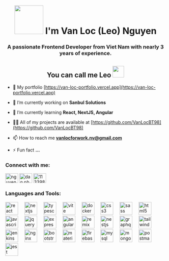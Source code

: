 <h1 align="center"><img src="https://github.com/SrishtiSinghD/SrishtiSinghD/blob/master/tenor%20(2).gif" width="90px"> I'm Van Loc (Leo) Nguyen</h1>
<h3 align="center">A passionate Frontend Developer from Viet Nam with nearly 3 years of experience.</h3>
<h2 align="center">You can call me Leo  <img src="https://media.giphy.com/media/l41K2nK1kW3wCM6dy/giphy.gif" width="36px"> </h2>

- 📄 My portfolio [https://van-loc-portfolio.vercel.app](https://van-loc-portfolio.vercel.app)

- 🔭 I’m currently working on **Sanbul Solutions**

- 🌱 I’m currently learning **React, NextJS, Angular**



- 👨‍💻 All of my projects are available at [https://github.com/VanLocBT98](https://github.com/VanLocBT98)



- 📫 How to reach me **vanlocforwork.nv@gmail.com**



- ⚡ Fun fact **...**

<h3 align="left">Connect with me:</h3>
<p align="left">

<a href="https://www.linkedin.com/in/nguyen-van-loc-a063a1240/" target="_blank"><img align="center" src="https://raw.githubusercontent.com/rahuldkjain/github-profile-readme-generator/master/src/images/icons/Social/linked-in-alt.svg" alt="nguyen-van-loc-a063a1240" height="30" width="40" /></a>
<a href="https://www.facebook.com/dag.phan.1/" target="_blank"><img align="center" src="https://raw.githubusercontent.com/rahuldkjain/github-profile-readme-generator/master/src/images/icons/Social/facebook.svg" alt="dag.phan.1" height="30" width="40" /></a>
<a href="https://discordapp.com/users/1133984581238927401" target="_blank"><img align="center" src="https://raw.githubusercontent.com/rahuldkjain/github-profile-readme-generator/master/src/images/icons/Social/discord.svg" alt="1133984581238927401" height="30" width="40" /></a>
</p>

<h3 align="left">Languages and Tools:</h3>
<div align="left">
<img src="https://skillicons.dev/icons?i=react" height="40" alt="react logo"  />
  <img width="12" />
   <img src="https://cdn.jsdelivr.net/gh/devicons/devicon/icons/nextjs/nextjs-original.svg" height="40" alt="nextjs logo"  />
  <img width="12" />
    <img src="https://skillicons.dev/icons?i=ts" height="40" alt="typescript logo"  />
  <img width="12" />
    <img src="https://skillicons.dev/icons?i=vite" height="40" alt="vite logo"  />
  <img width="12" />
  <img src="https://skillicons.dev/icons?i=docker" height="40" alt="docker logo"  />
  <img width="12" />
  <img src="https://skillicons.dev/icons?i=css" height="40" alt="css3 logo"  />
  <img width="12" />
  <img src="https://skillicons.dev/icons?i=sass" height="40" alt="sass logo"  />
  <img width="12" />
  <img src="https://skillicons.dev/icons?i=html" height="40" alt="html5 logo"  />
  <img width="12" />
  <img src="https://skillicons.dev/icons?i=js" height="40" alt="javascript logo"  />
  <img width="12" />
  <img src="https://skillicons.dev/icons?i=jquery" height="40" alt="jquery logo"  />
  <img width="12" />
  <img src="https://skillicons.dev/icons?i=express" height="40" alt="express logo"  />
  <img width="12" />
  <img src="https://skillicons.dev/icons?i=angular" height="40" alt="angularjs logo"  />
  <img width="12" />
  <img src="https://skillicons.dev/icons?i=remix" height="40" alt="remix logo"  />
  <img width="12" />
  <img src="https://skillicons.dev/icons?i=nestjs" height="40" alt="nestjs logo"  />
  <img width="12" />
  <img src="https://skillicons.dev/icons?i=graphql" height="40" alt="graphql logo"  />
  <img width="12" />
  <img src="https://skillicons.dev/icons?i=tailwind" height="40" alt="tailwindcss logo"  />
  <img width="12" />
  <img src="https://skillicons.dev/icons?i=jenkins" height="40" alt="jenkins logo"  />
  <img width="12" />
  <img src="https://skillicons.dev/icons?i=nginx" height="40" alt="nginx logo"  />
  <img width="12" />
  <img src="https://skillicons.dev/icons?i=bootstrap" height="40" alt="bootstrap logo"  />
  <img width="12" />
  <img src="https://skillicons.dev/icons?i=materialui" height="40" alt="materialui logo"  />
  <img width="12" />
  <img src="https://skillicons.dev/icons?i=firebase" height="40" alt="firebase logo"  />
  <img width="12" />
  <img src="https://skillicons.dev/icons?i=mysql" height="40" alt="mysql logo"  />
  <img width="12" />
  <img src="https://skillicons.dev/icons?i=mongodb" height="40" alt="mongodb logo"  />
  <img width="12" />
  <img src="https://skillicons.dev/icons?i=postman" height="40" alt="postman logo"  />
  <img width="12" />
  <img src="https://skillicons.dev/icons?i=jest" height="40" alt="jest logo"  />
</div>
